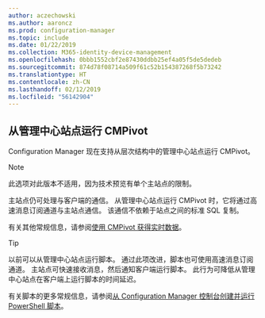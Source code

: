 ```yaml
---
author: aczechowski
ms.author: aaroncz
ms.prod: configuration-manager
ms.topic: include
ms.date: 01/22/2019
ms.collection: M365-identity-device-management
ms.openlocfilehash: 0bbb1552cbf2e87430ddbb25ef4a05f5de5dedeb
ms.sourcegitcommit: 874d78f08714a509f61c52b154387268f5b73242
ms.translationtype: HT
ms.contentlocale: zh-CN
ms.lasthandoff: 02/12/2019
ms.locfileid: "56142904"
---
```

## <a name="bkmk_cmpivot"></a>从管理中心站点运行 CMPivot
<!--3610960-->

Configuration Manager 现在支持从层次结构中的管理中心站点运行 CMPivot。 

> [!Note]  
> 此选项对此版本不适用，因为技术预览有单个主站点的限制。  

主站点仍可处理与客户端的通信。 从管理中心站点运行 CMPivot 时，它将通过高速消息订阅通道与主站点通信。 该通信不依赖于站点之间的标准 SQL 复制。 

有关其他常规信息，请参阅[使用 CMPivot 获得实时数据](/sccm/core/servers/manage/cmpivot)。

> [!Tip]  
> 以前可以从管理中心站点运行脚本。 通过此项改进，脚本也可使用高速消息订阅通道。 主站点可快速接收消息，然后通知客户端运行脚本。 此行为可降低从管理中心站点在客户端上运行脚本的时间延迟。  
> 
> 有关脚本的更多常规信息，请参阅[从 Configuration Manager 控制台创建并运行 PowerShell 脚本](/sccm/apps/deploy-use/create-deploy-scripts)。  

